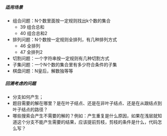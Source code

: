 ##### 适用场景
- 组合问题：N个数里面按一定规则找出k个数的集合  
  - 39 组合总和
  - 40 组合总和2
- 排列问题：N个数按一定规则全排列，有几种排列方式
  - 46 全排列 
  - 47 全排列2 
- 切割问题：一个字符串按一定规则有几种切割方式
- 子集问题：一个N个数的集合里有多少符合条件的子集
 - 棋盘问题：N皇后，解数独等等

##### 回溯考虑的问题
- 分支如何产生；
- 题目需要的解在哪里？是在叶子结点、还是在非叶子结点、还是在从跟结点到叶子结点的路径？
- 哪些搜索会产生不需要的解的？例如：产生重复是什么原因，如果在浅层就知道这个分支不能产生需要的结果，应该提前剪枝，剪枝的条件是什么，代码怎么写？
